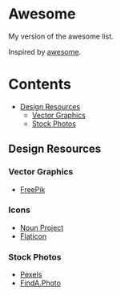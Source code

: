 # Awesome

My version of the awesome list.

Inspired by [awesome](https://github.com/sindresorhus/awesome).


# Contents 

* [Design Resources](#design-resources)
  * [Vector Graphics](#vector-graphics)
  * [Stock Photos](#stock-photos)

## Design Resources

### Vector Graphics

* [FreePik](http://www.freepik.com/)

### Icons

* [Noun Project](https://thenounproject.com/)
* [Flaticon](http://www.flaticon.com/)

### Stock Photos

* [Pexels](https://www.pexels.com)
* [FindA.Photo](http://finda.photo/)
